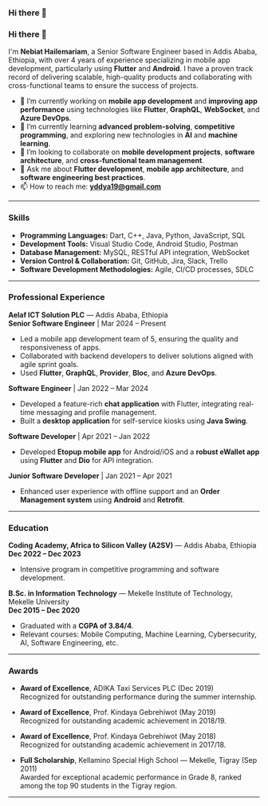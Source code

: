 ### Hi there 👋

### Hi there 👋

I'm **Nebiat Hailemariam**, a Senior Software Engineer based in Addis Ababa, Ethiopia, with over 4 years of experience specializing in mobile app development, particularly using **Flutter** and **Android**. I have a proven track record of delivering scalable, high-quality products and collaborating with cross-functional teams to ensure the success of projects.

- 🔭 I’m currently working on **mobile app development** and **improving app performance** using technologies like **Flutter**, **GraphQL**, **WebSocket**, and **Azure DevOps**.
- 🌱 I’m currently learning **advanced problem-solving**, **competitive programming**, and exploring new technologies in **AI** and **machine learning**.
- 👯 I’m looking to collaborate on **mobile development projects**, **software architecture**, and **cross-functional team management**.
- 💬 Ask me about **Flutter development**, **mobile app architecture**, and **software engineering best practices**.
- 📫 How to reach me: **yddya19@gmail.com**  
  

---

### Skills
- **Programming Languages:** Dart, C++, Java, Python, JavaScript, SQL
- **Development Tools:** Visual Studio Code, Android Studio, Postman
- **Database Management:** MySQL, RESTful API integration, WebSocket
- **Version Control & Collaboration:** Git, GitHub, Jira, Slack, Trello
- **Software Development Methodologies:** Agile, CI/CD processes, SDLC

---

### Professional Experience

**Aelaf ICT Solution PLC** — Addis Ababa, Ethiopia  
**Senior Software Engineer** | Mar 2024 – Present  
- Led a mobile app development team of 5, ensuring the quality and responsiveness of apps.
- Collaborated with backend developers to deliver solutions aligned with agile sprint goals.
- Used **Flutter**, **GraphQL**, **Provider**, **Bloc**, and **Azure DevOps**.

**Software Engineer** | Jan 2022 – Mar 2024  
- Developed a feature-rich **chat application** with Flutter, integrating real-time messaging and profile management.
- Built a **desktop application** for self-service kiosks using **Java Swing**.

**Software Developer** | Apr 2021 – Jan 2022  
- Developed **Etopup mobile app** for Android/iOS and a **robust eWallet app** using **Flutter** and **Dio** for API integration.

**Junior Software Developer** | Jan 2021 – Apr 2021  
- Enhanced user experience with offline support and an **Order Management system** using **Android** and **Retrofit**.

---

### Education

**Coding Academy, Africa to Silicon Valley (A2SV)** — Addis Ababa, Ethiopia  
**Dec 2022 – Dec 2023**  
- Intensive program in competitive programming and software development.

**B.Sc. in Information Technology** — Mekelle Institute of Technology, Mekelle University  
**Dec 2015 – Dec 2020**  
- Graduated with a **CGPA of 3.84/4**.
- Relevant courses: Mobile Computing, Machine Learning, Cybersecurity, AI, Software Engineering, etc.

---

### Awards
- **Award of Excellence**, ADIKA Taxi Services PLC (Dec 2019)  
  Recognized for outstanding performance during the summer internship.
  
- **Award of Excellence**, Prof. Kindaya Gebrehiwot (May 2019)  
  Recognized for outstanding academic achievement in 2018/19.

- **Award of Excellence**, Prof. Kindaya Gebrehiwot (May 2018)  
  Recognized for outstanding academic achievement in 2017/18.

- **Full Scholarship**, Kellamino Special High School — Mekelle, Tigray (Sep 2011)  
  Awarded for exceptional academic performance in Grade 8, ranked among the top 90 students in the Tigray region.

---


